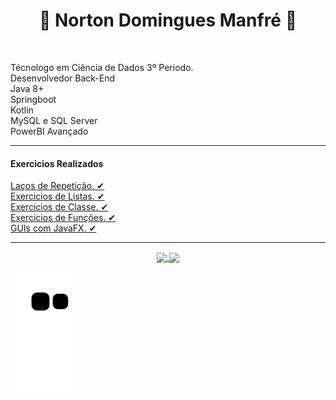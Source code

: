  <div>
 <h1 align= center> 🔸 Norton Domingues Manfré 🔸 </h1> <br>
 <p> 
  Técnologo em Ciência de Dados 3º Periodo. <br>
  Desenvolvedor Back-End<br>
  Java 8+<br>
  Springboot <br>
  Kotlin <br>
  MySQL e SQL Server <br>
  PowerBI Avançado
 </p>
 <hr>
</div>


<div>
 
 <h4> Exercicios Realizados </h4>
 <a href="https://wiki.python.org.br/EstruturaDeRepeticao"> Laços de Repetição. ✔
  <br>
 <a href="https://wiki.python.org.br/ExerciciosListas"> Exercicios de Listas. ✔
  <br>
 <a href="https://wiki.python.org.br/ExerciciosClasses"> Exercicios de Classe. ✔
  <br>
 <a href="https://wiki.python.org.br/ExerciciosFuncoes"> Exercicios de Funções. ✔
  <br>
 <a href ="https://github.com/nortonmanfrejr/estudoGUI"> GUIs com JavaFX. ✔
 </div>
  
  <hr>

<div align=center>
  <a href="https://github.com/nortonmanfrejr">  
   <img align=center
        height="160em" 
        src="https://github-readme-stats.vercel.app/api?username=nortonmanfrejr&show_icons=true&theme=maroongold&include_all_commits=true&count_private=true"
        />
    
    
  <img align=center height="160em" src="https://github-readme-stats.vercel.app/api/top-langs/?username=nortonmanfrejr&theme=maroongold"/>
</div>
  
  
  ![Snake animation](https://github.com/nortonmanfrejr/nortonmanfrejr/blob/output/github-contribution-grid-snake.svg)
